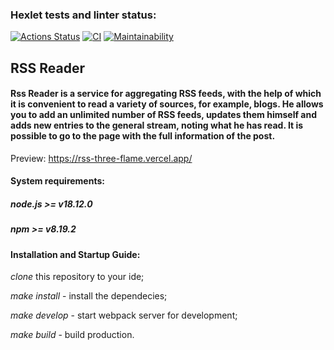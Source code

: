 ### Hexlet tests and linter status:
[![Actions Status](https://github.com/Meetyouafter/frontend-project-11/workflows/hexlet-check/badge.svg)](https://github.com/Meetyouafter/frontend-project-11/actions) [![CI](https://github.com/Meetyouafter/frontend-project-11/actions/workflows/test.yml/badge.svg)](https://github.com/Meetyouafter/frontend-project-11/actions/workflows/test.yml) [![Maintainability](https://api.codeclimate.com/v1/badges/f05f84876018a85cafb5/maintainability)](https://codeclimate.com/github/Meetyouafter/frontend-project-11/maintainability)

## <b>RSS Reader</b>

#### Rss Reader is a service for aggregating RSS feeds, with the help of which it is convenient to read a variety of sources, for example, blogs. He allows you to add an unlimited number of RSS feeds, updates them himself and adds new entries to the general stream, noting what he has read. It is possible to go to the page with the full information of the post.

Preview: https://rss-three-flame.vercel.app/

#### System requirements:
##### node.js >= v18.12.0
##### npm >= v8.19.2

#### Installation and Startup Guide:

_clone_ this repository to your ide;

_make install_ - install the dependecies;

_make develop_ - start webpack server for development;

_make build_ - build production.
